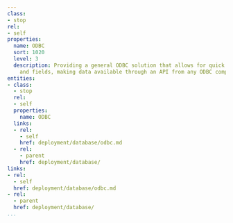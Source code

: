 ```yaml
---
class:
- stop
rel:
- self
properties:
  name: ODBC
  sort: 1020
  level: 3
  description: Providing a general ODBC solution that allows for quick access to tables
    and fields, making data available through an API from any ODBC compliant database.
entities:
- class:
  - stop
  rel:
  - self
  properties:
    name: ODBC
  links:
  - rel:
    - self
    href: deployment/database/odbc.md
  - rel:
    - parent
    href: deployment/database/
links:
- rel:
  - self
  href: deployment/database/odbc.md
- rel:
  - parent
  href: deployment/database/
...
```

